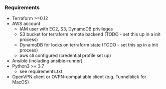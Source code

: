 
### Requirements
* Terraform >=0.12
* AWS account
  * IAM user with EC2, S3, DynamoDB privileges
  * S3 bucket for terraform remote backend (TODO - set this up in a init process)
  * DynamoDB for locks on terraform state (TODO - set this up in a init process)
  * aws cli configured (credential profile set up)
* Ansible (including ansible-runner)
* Python3 >= 3.7
  * see requirements.txt
* OpenVPN client or OVPN-compatiable client (e.g. Tunnelblick for MacOS)

